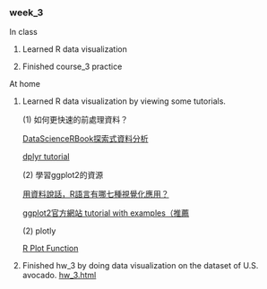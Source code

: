 ### week_3

In class

1. Learned R data visualization
  
2. Finished course_3 practice
  
  
At home

1. Learned R data visualization by viewing some tutorials.
  
   (1) 如何更快速的前處理資料？
   
      [DataScienceRBook探索式資料分析](https://yijutseng.github.io/DataScienceRBook/eda.html)
      
      [dplyr tutorial](http://genomicsclass.github.io/book/pages/dplyr_tutorial.html)
   
   (2) 學習ggplot2的資源
   
      [用資料說話，R語言有哪七種視覺化應用？](https://www.tipelse.com/article/686868.html)
      
      [ggplot2官方網站 tutorial with examples（推薦](https://plot.ly/ggplot2/getting-started/)

   (2) plotly
      
      [R Plot Function](https://www.datamentor.io/r-programming/plot-function/)
      
2. Finished hw_3 by doing data visualization on the dataset of U.S. avocado.
    [hw_3.html](https://goodjob0823.github.io/CSX_RProject_Fall_2018/week_3/hw_3/task_3/hw_3.html)
